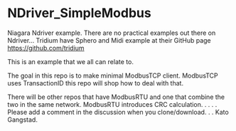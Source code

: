 # NDriver_SimpleModbus
Niagara Ndriver example.
There are no practical examples out there on Ndriver...
Tridium have Sphero and Midi example at their GitHub page https://github.com/tridium

This is an example that we all can relate to.

The goal in this repo is to make minimal ModbusTCP client.
ModbusTCP uses TransactionID this repo will shop how to deal with that.

There will be other repos that have ModbusRTU and one that combine the two in the same network.
ModbusRTU introduces CRC calculation.
.
.
.
.
Please add a comment in the discussion when you clone/download.
.
.
Kato Gangstad.

